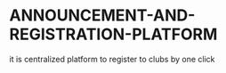 # ANNOUNCEMENT-AND-REGISTRATION-PLATFORM
it is centralized platform to register to clubs by one click 
